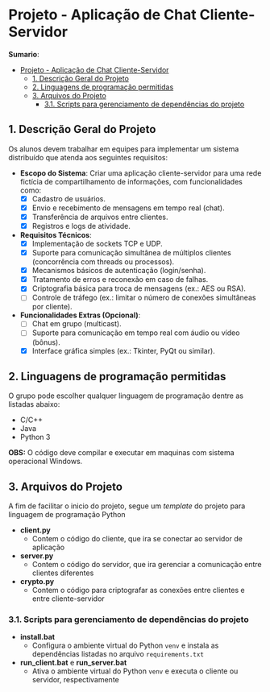 # Projeto - Aplicação de Chat Cliente-Servidor

**Sumario**:
- [Projeto - Aplicação de Chat Cliente-Servidor](#projeto---aplicação-de-chat-cliente-servidor)
  - [1. Descrição Geral do Projeto](#1-descrição-geral-do-projeto)
  - [2. Linguagens de programação permitidas](#2-linguagens-de-programação-permitidas)
  - [3. Arquivos do Projeto](#3-arquivos-do-projeto)
    - [3.1. Scripts para gerenciamento de dependências do projeto](#31-scripts-para-gerenciamento-de-dependências-do-projeto)

## 1. Descrição Geral do Projeto

Os alunos devem trabalhar em equipes para implementar um sistema distribuído que atenda aos seguintes requisitos:

- **Escopo do Sistema**: Criar uma aplicação cliente-servidor para uma rede fictícia de compartilhamento de informações, com funcionalidades como:
  - [X] Cadastro de usuários.
  - [X] Envio e recebimento de mensagens em tempo real (chat).
  - [X] Transferência de arquivos entre clientes.
  - [X] Registros e logs de atividade.
- **Requisitos Técnicos**:
  - [X] Implementação de sockets TCP e UDP.
  - [X] Suporte para comunicação simultânea de múltiplos clientes (concorrência com threads ou processos).
  - [X] Mecanismos básicos de autenticação (login/senha).
  - [X] Tratamento de erros e reconexão em caso de falhas.
  - [X] Criptografia básica para troca de mensagens (ex.: AES ou RSA).
  - [ ] Controle de tráfego (ex.: limitar o número de conexões simultâneas por cliente).
- **Funcionalidades Extras (Opcional)**:
  - [ ] Chat em grupo (multicast).
  - [ ] Suporte para comunicação em tempo real com áudio ou vídeo (bônus).
  - [X] Interface gráfica simples (ex.: Tkinter, PyQt ou similar).

## 2. Linguagens de programação permitidas

O grupo pode escolher qualquer linguagem de programação dentre as listadas abaixo:
- C/C++
- Java
- Python 3

**OBS:** O código deve compilar e executar em maquinas com sistema operacional Windows.

## 3. Arquivos do Projeto

A fim de facilitar o inicio do projeto, segue um *template* do projeto para linguagem de programação Python

- **client.py**
  - Contem o código do cliente, que ira se conectar ao servidor de aplicação
- **server.py**
  - Contem o código do servidor, que ira gerenciar a comunicação entre clientes diferentes
- **crypto.py**
  - Contem o código para criptografar as conexões entre clientes e entre cliente-servidor

### 3.1. Scripts para gerenciamento de dependências do projeto
- **install.bat** 
   - Configura o ambiente virtual do Python ``venv`` e instala as dependências listadas no arquivo `requirements.txt`
- **run_client.bat** e **run_server.bat**
   - Ativa o ambiente virtual do Python ``venv`` e executa o cliente ou servidor, respectivamente
